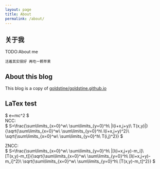 ```yaml
---
layout: page
title: About
permalink: /about/
---
```


<head>
    <script src="https://cdn.mathjax.org/mathjax/latest/MathJax.js?config=TeX-AMS-MML_HTMLorMML" type="text/javascript"></script>
    <script type="text/x-mathjax-config">
        MathJax.Hub.Config({
            tex2jax: {
            skipTags: ['script', 'noscript', 'style', 'textarea', 'pre'],
            inlineMath: [['$','$']]
            }
        });
    </script>
</head>


## 关于我

TODO:About me

`活着其实很好 再吃一颗苹果`

## About this blog

This blog is a copy of [goldstine/goldstine.github.io](https://github.com/goldstine/goldstine.github.io)

## LaTex test

$ e=mc^2 $  
NCC:  
$ S=\frac{\sum\limits_{x=0}^w\ \sum\limits_{y=0}^h\ |I(i+x,j+y)\ T(x,y)|}{\sqrt{\sum\limits_{x=0}^w\ \sum\limits_{y=0}^h\ I(i+x,j+y)^2}\ \sqrt{\sum\limits_{x=0}^w\ \sum\limits_{y=0}^h\ T(i,j)^2}} $  

ZNCC:  
$ S=\frac{\sum\limits_{x=0}^w\ \sum\limits_{y=0}^h\ |[I(i+x,j+y)-m_i]\ [T(x,y)-m_t]}{\sqrt{\sum\limits_{x=0}^w\ \sum\limits_{y=0}^h\ [I(i+x,j+y)-m_i]^2}\ \sqrt{\sum\limits_{x=0}^w\ \sum\limits_{y=0}^h\ [T(x,y)-m_t]^2}} $ 

